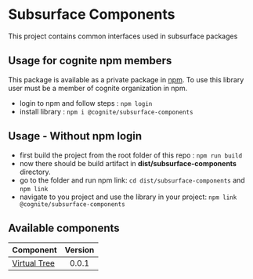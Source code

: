 # Subsurface Components

This project contains common interfaces used in subsurface packages

## Usage for cognite npm members

This package is available as a private package in [npm](https://www.npmjs.com/package/@cognite/subsurface-components).
To use this library user must be a member of cognite organization in npm.

- login to npm and follow steps : `npm login`
- install library : `npm i @cognite/subsurface-components`

## Usage - Without npm login

- first build the project from the root folder of this repo : `npm run build`
- now there should be build artifact in **dist/subsurface-components** directory.
- go to the folder and run npm link: `cd dist/subsurface-components` and `npm link`
- navigate to you project and use the library in your project: `npm link @cognite/subsurface-components`

## Available components

| Component                                                                                                      | Version |
| -------------------------------------------------------------------------------------------------------------- | :-----: |
| [Virtual Tree](https://github.com/cognitedata/subsurface-visualization/tree/master/src/Components/VirtualTree) |  0.0.1  |
